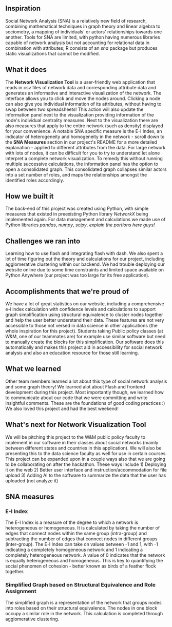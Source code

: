 ## Inspiration
Social Network Analysis (SNA) is a relatively new field of research, combining mathematical techniques in graph theory and linear algebra to sociometry, a mapping of individuals' or actors' relationships towards one another. Tools for SNA are limited, with python having numerous libraries capable of network analysis but not accounting for relational data in combination with attributes; R consists of an _sna_ package but produces static visualizations that cannot be modified.

## What it does
The **Network Visualization Tool** is a user-friendly web application that reads in csv files of network data and corresponding attribute data and generates an informative and interactive visualization of the network. 
The interface allows you to click and move the nodes around. Clicking a node can also give you individual information of its attributes, without having to swap between two spreadsheets! This action will also update the information panel next to the visualization providing information of the node's individual centrality measures.
Next to the visualization there are also measures that apply to the entire network (such as density) displayed for your convenience. A notable SNA specific measure is the E-I Index, an indicator of heterogeneity and homogeneity in the network - scroll down to the **SNA Measures** section in our project's README for a more detailed explanation - applied to different attributes from the data.
For large network with lots of nodes, it can be difficult for you to try to understand let alone interpret a complete network visualization. To remedy this without running multiple successive calculations, the information panel has the option to open a consolidated graph. This consolidated graph collapses similar actors into a set number of roles, and maps the relationships amongst the identified roles accordingly. 

## How we built it
The back-end of this project was created using Python, with simple measures that existed in preexisting Python library _NetworkX_ being implemented again. For data management and calculations we made use of Python libraries _pandas_, _numpy_, _scipy_.
_explain the portions here guys!_

## Challenges we ran into
Learning how to use flash and integrating flash with dash. We also spent a lot of time figuring out the theory and calculations for our project, including agglomerative clustering within our backend. We had trouble deploying our website online due to some time constraints and limited space available on Python Anywhere (our project was too large for its free application).

## Accomplishments that we're proud of
We have a lot of great statistics on our website, including a comprehensive e-i index calculation with confidence levels and calculations to support graph simplification using structural equivalence to cluster nodes together and help the user better understand their data. These features are not very accessible to those not versed in data science in other applications (the whole inspiration for this project). Students taking Public policy classes (at W&M, one of our teammates are) for example use similar software but need to manually create the blocks for this simplification. Our software does this automatically and makes this project aid in accessibility for social network analysis and also an education resource for those still learning.

## What we learned
Other team members learned a lot about this type of social network analysis and some graph theory! We learned alot about Flash and frontend development during this project. Most importantly though, we learned how to communicate about our code that we were committing and write insightful comments. These are the foundations of good coding practices :) We also loved this project and had the best weekend!

## What's next for Network Visualization Tool
We will be pitching this project to the W&M public policy faculty to implement in our software in their classes about social networks (mainly between different states and countries in this application). We will also be presenting this to the data science faculty as well for use in certain courses. This project can be expanded upon in a couple ways also that we are going to be collaborating on after the hackathon. These ways include 1) Deploying it on the web 2) Better user interface and instruction/accommodation for file upload 3) Adding AI to the software to summarize the data that the user has uploaded (not analyze it)

## SNA measures
### E-I Index
The E-I Index is a measure of the degree to which a network is heterogeneous or homogeneous. It is calculated by taking the number of edges that connect nodes within the same group (intra-group) and subtracting the number of edges that connect nodes in different groups (inter-group). The E-I Index can take on values between -1 and 1, with -1 indicating a completely homogeneous network and 1 indicating a completely heterogeneous network. A value of 0 indicates that the network is equally heterogeneous and homogeneous. This is key to quantifying the social phenomen of cohesion - better known as birds of a feather flock together.
### Simplified Graph based on Structural Equivalence and Role Assignment
The simplified graph is a representation of the network that groups nodes into roles based on their structural equivalence. The nodes in one block occupy a similar role in the network. This calculation is completed through agglomerative clustering.